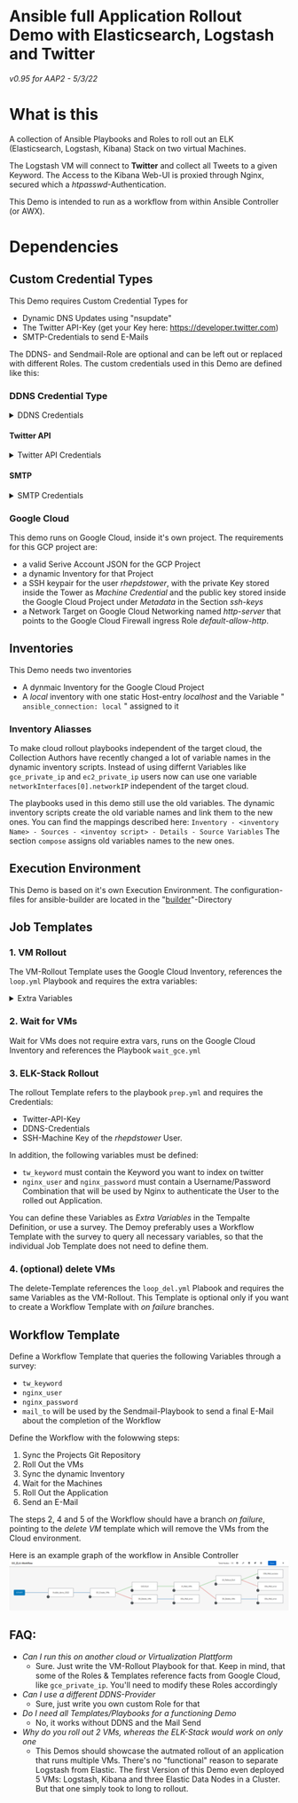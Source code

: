 # Ansible full Application Rollout Demo with Elasticsearch, Logstash and Twitter

*v0.95 for AAP2 - 5/3/22*

# What is this
A collection of Ansible Playbooks and Roles to roll out an ELK (Elasticsearch, Logstash, Kibana) Stack on two virtual Machines.

 The Logstash VM will connect to **Twitter** and collect all Tweets to a given Keyword. The Access to the Kibana Web-UI is proxied through Nginx, secured which a *htpasswd*-Authentication.

This Demo is intended to run as a workflow from within Ansible Controller (or AWX).


# Dependencies
## Custom Credential Types
This Demo requires Custom Credential Types for
 * Dynamic DNS Updates using "nsupdate"
 * The Twitter API-Key (get your Key here: https://developer.twitter.com)
 * SMTP-Credentials to send E-Mails

The DDNS- and Sendmail-Role are optional and can be left out or replaced with different Roles.
The custom credentials used in this Demo are defined like this:

### DDNS Credential Type
<details>
  <summary markdown="span">DDNS Credentials</summary>

#### Input Configuration

```
fields:
  - id: ddnskey
    type: string
    label: DDNS Key Name
  - id: ddnszone
    type: string
    label: DDNS Zune Name
  - id: ddnsserver
    type: string
    label: DDNS Server
  - id: ddnssecret
    type: string
    label: DDNS Secret
    secret: true
required:
  - ddnskey
  - ddnszone
  - ddnsserver
  - ddnssecret
```
#### Injector Configuration
```
extra_vars:
  ddns_key_name: '{{ ddnskey }}'
  ddns_key_secret: '{{ ddnssecret }}'
  ddns_key_server: '{{ ddnsserver }}'
  ddns_key_zone: '{{ ddnszone }}'
```
</details>

#### Twitter API
<details>
  <summary markdown="span"> Twitter API Credentials</summary>

#### Input Configuration
```
fields:
  - id: appkey
    type: string
    label: Twitter Application Key
  - id: appsecret
    type: string
    label: Twitter Application Secret
    secret: true
  - id: tokenkey
    type: string
    label: Twitter Token Key
  - id: tokensecret
    type: string
    label: Twitter Token Secret
    secret: true
required:
  - appkey
  - appsecret
  - tokenkey
  - tokensecret
```
#### Injector Configuration
```
extra_vars:
  app_key: '{{ appkey }}'
  app_secret: '{{ appsecret }}'
  token_key: '{{ tokenkey }}'
  token_secret: '{{ tokensecret }}'
```
</details>

#### SMTP
<details>
  <summary markdown="span">SMTP Credentials</summary>

#### Input Configuration
```
fields:
  - id: mailhost
    type: string
    label: Mail Host
  - id: mailport
    type: string
    label: SMTP Port
  - id: mailuser
    type: string
    label: Send Mail User
  - id: mailpassword
    type: string
    label: SMTP Mail Password
    secret: true
required:
  - mailhost
  - mailport
  - mailuser
  - mailpassword

```
#### Injector Configuration
```
extra_vars:
  mail_host: '{{ mailhost }}'
  mail_password: '{{ mailpassword }}'
  mail_port: '{{ mailport }}'
  mail_user: '{{ mailuser }}'
```
</details>

### Google Cloud
This demo runs on Google Cloud, inside it's own project. The requirements for this GCP project are:
 * a valid Serive Account JSON for the GCP Project
 * a dynamic Inventory for that Project
 * a SSH keypair for the user *rhepdstower*, with the private Key stored inside the Tower as *Machine Credential* and the public key stored inside the Google Cloud Project under *Metadata* in the Section *ssh-keys*
 * a Network Target on Google Cloud Networking named *http-server* that points to the Google Cloud Firewall ingress Role *default-allow-http*.

## Inventories
This Demo needs two inventories
 * A dynmaic Inventory for the Google Cloud Project
 * A *local* inventory with one static Host-entry *localhost* and the Variable " `ansible_connection: local` " assigned to it

### Inventory Aliasses
To make cloud rollout playbooks independent of the target cloud, the Collection Authors have recently changed a lot of variable names in the dynamic inventory scripts. Instead of using differnt Variables like `gce_private_ip` and `ec2_private_ip` users now can use one variable `networkInterfaces[0].networkIP` independent of the target cloud.

The playbooks used in this demo still use the old variables. The dynamic inventory scripts create the old variable names and link them to the new ones. You can find the mappings described here: `Inventory - <inventory Name> - Sources - <inventoy script> - Details - Source Variables`
The section `compose` assigns old variables names to the new ones.

## Execution Environment
This Demo is based on it's own Execution Environment. The configuration-files for ansible-builder are located in the "[builder](builder)"-Directory 

## Job Templates
### 1. VM Rollout
The VM-Rollout Template uses the Google Cloud Inventory, references the `loop.yml` Playbook and requires the extra variables: 
<details>
  <summary markdown="span"> Extra Variables</summary>
  
```
gce_type: n1-standard-2
gce_zone: us-central1-a
gce_source: projects/centos-cloud/global/images/family/centos-8
gce_disksize: 50
gce_machines:
  - elastic
  - logstash
gce_network_tags: http-server
```
</details>

### 2. Wait for VMs
Wait for VMs does not require extra vars, runs on the Google Cloud Inventory and references the Playbook `wait_gce.yml`

### 3. ELK-Stack Rollout
The rollout Template refers to the playbook `prep.yml` and requires the Credentials:
 * Twitter-API-Key
 * DDNS-Credentials
 * SSH-Machine Key of the *rhepdstower* User.

In addition, the following variables must be defined:
 * `tw_keyword` must contain the Keyword you want to index on twitter
 *  `nginx_user` and `nginx_password` must contain a Username/Password Combination that will be used by Nginx to authenticate the User to the rolled out Application.

You can define these Variables as *Extra Variables* in the Tempalte Definition, or use a survey.
The Demoy preferably uses a Workflow Template with the survey to query all necessary variables, so that the individual Job Template does not need to define them.

### 4. (optional) delete VMs
The delete-Template references the `loop_del.yml` Plabook and requires the same Variables as the VM-Rollout. This Template is optional only if you want to create a Workflow Template with *on failure* branches. 

## Workflow Template
Define a Workflow Template that queries the following Variables through a survey:
 * `tw_keyword`
 * `nginx_user`
 * `nginx_password`
 * `mail_to` will be used by the Sendmail-Playbook to send a final E-Mail about the completion of the Workflow

Define the Workflow with the folowwing steps:

1. Sync the Projects Git Repository
2. Roll Out the VMs
3. Sync the dynamic Inventory
4. Wait for the Machines
5. Roll Out the Application
6. Send an E-Mail 

The steps 2, 4 and 5 of the Workflow should have a branch *on failure*, pointing to the *delete VM* template which will remove the VMs from the Cloud environment.

Here is an example graph of the workflow in Ansible Controller
![Workflow](workflow.png "Workflow")


## FAQ:
 * *Can I run this on another cloud or Virtualization Plattform*
   * Sure. Just write the VM-Rollout Playbook for that. Keep in mind, that some of the Roles & Templates reference facts from Google Cloud, like `gce_private_ip`. You'll need to modify these Roles accordingly
 * *Can I use a different DDNS-Provider*
   * Sure, just write you own custom Role for that
 * *Do I need all Templates/Playbooks for a functioning Demo*
   * No, it works without DDNS and the Mail Send
 * *Why do you roll out 2 VMs, whereas the ELK-Stack would work on only one*
   * This Demos should showcase the autmated rollout of an application that runs multiple VMs. There's no "functional" reason to separate Logstash from Elastic. The first Version of this Demo even deployed 5 VMs: Logstash, Kibana and three Elastic Data Nodes in a Cluster. But that one simply took to long to rollout.



